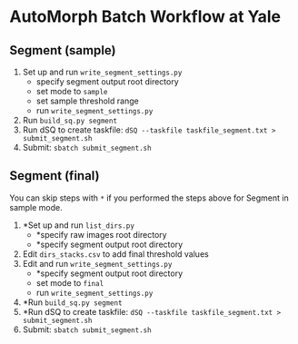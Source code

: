 # AutoMorph Batch Workflow at Yale

## Segment (sample)


1. Set up and run `write_segment_settings.py`
    - specify segment output root directory
    - set mode to `sample`
    - set sample threshold range
    - run `write_segment_settings.py`
1. Run `build_sq.py segment`
1. Run dSQ to create taskfile: `dSQ --taskfile taskfile_segment.txt > submit_segment.sh`
1. Submit: `sbatch submit_segment.sh`

## Segment (final)

You can skip steps with `*` if you performed the steps above for Segment in sample mode.

1. *Set up and run `list_dirs.py`
    - *specify raw images root directory
    - *specify segment output root directory
1. Edit `dirs_stacks.csv` to add final threshold values
1. Edit and run `write_segment_settings.py`
    - *specify segment output root directory
    - set mode to `final`
    - run `write_segment_settings.py`
1. *Run `build_sq.py segment`
1. *Run dSQ to create taskfile: `dSQ --taskfile taskfile_segment.txt > submit_segment.sh`
1. Submit: `sbatch submit_segment.sh`


